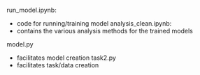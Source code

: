 run_model.ipynb: 
  - code for running/training model
analysis_clean.ipynb:
  - contains the various analysis methods for the trained models

model.py
  - facilitates model creation
task2.py
  - facilitates task/data creation
